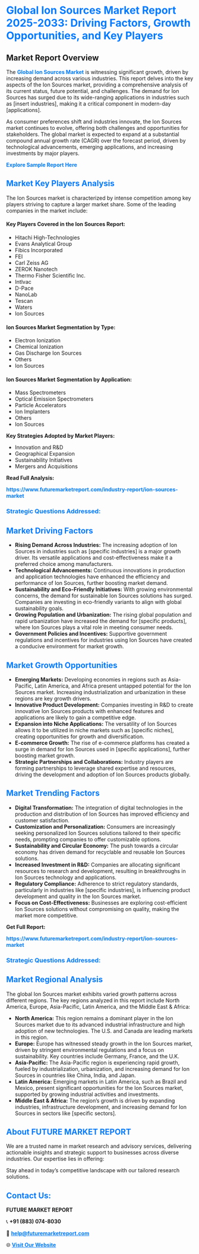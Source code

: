 <h1 style="color: #007BFF;">Global Ion Sources Market Report 2025-2033: Driving Factors, Growth Opportunities, and Key Players</h1>

<section id="overview">
<h2>Market Report Overview</h2>
<p>The <a href="https://www.futuremarketreport.com/industry-report/ion-sources-market" style="color: #007BFF; text-decoration: none;"><strong>Global Ion Sources Market</strong></a> is witnessing significant growth, driven by increasing demand across various industries. This report delves into the key aspects of the Ion Sources market, providing a comprehensive analysis of its current status, future potential, and challenges. The demand for Ion Sources has surged due to its wide-ranging applications in industries such as [insert industries], making it a critical component in modern-day [applications].</p>
<p>As consumer preferences shift and industries innovate, the Ion Sources market continues to evolve, offering both challenges and opportunities for stakeholders. The global market is expected to expand at a substantial compound annual growth rate (CAGR) over the forecast period, driven by technological advancements, emerging applications, and increasing investments by major players.</p>
</section>

<section id="overview">
<p><a href="https://www.futuremarketreport.com/request-sample/reportId=101128" style="color: #007BFF; text-decoration: none;"><strong>Explore Sample Report Here</strong></a></p>
</section>

<section id="key-players">
<h2 style="color: #007BFF;">Market Key Players Analysis</h2>
<p>The Ion Sources market is characterized by intense competition among key players striving to capture a larger market share. Some of the leading companies in the market include:</p>
<h4>Key Players Covered in the Ion Sources Report:</h4>
<ul><li>Hitachi High-Technologies</li><li>Evans Analytical Group</li><li>Fibics Incorporated</li><li>FEI</li><li>Carl Zeiss AG</li><li>ZEROK Nanotech</li><li>Thermo Fisher Scientific Inc.</li><li>Intlvac</li><li>D-Pace</li><li>NanoLab</li><li>Tescan</li><li>Waters</li><li>Ion Sources</li></ul>
<h4>Ion Sources Market Segmentation by Type:</h4>
<ul><li>Electron Ionization</li><li>Chemical Ionization</li><li>Gas Discharge Ion Sources</li><li>Others</li><li>Ion Sources</li></ul>

<h4>Ion Sources Market Segmentation by Application:</h4>
<ul><li>Mass Spectrometers</li><li>Optical Emission Spectrometers</li><li>Particle Accelerators</li><li>Ion Implanters</li><li>Others</li><li>Ion Sources</li></ul>
<p><strong>Key Strategies Adopted by Market Players:</strong></p>
<ul>
<li>Innovation and R&D</li>
<li>Geographical Expansion</li>
<li>Sustainability Initiatives</li>
<li>Mergers and Acquisitions</li>
</ul>
</section>

<section>
<p><strong>Read Full Analysis: </strong></p><a href="https://www.futuremarketreport.com/industry-report/ion-sources-market" style="color: #007BFF; text-decoration: none;"><strong>https://www.futuremarketreport.com/industry-report/ion-sources-market</strong></a>
<h3 style="color: #007BFF;">Strategic Questions Addressed:</h3>
</section>

<section id="driving-factors">
<h2 style="color: #007BFF;">Market Driving Factors</h2>
<ul>
<li><strong>Rising Demand Across Industries:</strong> The increasing adoption of Ion Sources in industries such as [specific industries] is a major growth driver. Its versatile applications and cost-effectiveness make it a preferred choice among manufacturers.</li>
<li><strong>Technological Advancements:</strong> Continuous innovations in production and application technologies have enhanced the efficiency and performance of Ion Sources, further boosting market demand.</li>
<li><strong>Sustainability and Eco-Friendly Initiatives:</strong> With growing environmental concerns, the demand for sustainable Ion Sources solutions has surged. Companies are investing in eco-friendly variants to align with global sustainability goals.</li>
<li><strong>Growing Population and Urbanization:</strong> The rising global population and rapid urbanization have increased the demand for [specific products], where Ion Sources plays a vital role in meeting consumer needs.</li>
<li><strong>Government Policies and Incentives:</strong> Supportive government regulations and incentives for industries using Ion Sources have created a conducive environment for market growth.</li>
</ul>
</section>

<section id="growth-opportunities">
<h2 style="color: #007BFF;">Market Growth Opportunities</h2>
<ul>
<li><strong>Emerging Markets:</strong> Developing economies in regions such as Asia-Pacific, Latin America, and Africa present untapped potential for the Ion Sources market. Increasing industrialization and urbanization in these regions are key growth drivers.</li>
<li><strong>Innovative Product Development:</strong> Companies investing in R&D to create innovative Ion Sources products with enhanced features and applications are likely to gain a competitive edge.</li>
<li><strong>Expansion into Niche Applications:</strong> The versatility of Ion Sources allows it to be utilized in niche markets such as [specific niches], creating opportunities for growth and diversification.</li>
<li><strong>E-commerce Growth:</strong> The rise of e-commerce platforms has created a surge in demand for Ion Sources used in [specific applications], further boosting market growth.</li>
<li><strong>Strategic Partnerships and Collaborations:</strong> Industry players are forming partnerships to leverage shared expertise and resources, driving the development and adoption of Ion Sources products globally.</li>
</ul>
</section>

<section id="trending-factors">
<h2 style="color: #007BFF;">Market Trending Factors</h2>
<ul>
<li><strong>Digital Transformation:</strong> The integration of digital technologies in the production and distribution of Ion Sources has improved efficiency and customer satisfaction.</li>
<li><strong>Customization and Personalization:</strong> Consumers are increasingly seeking personalized Ion Sources solutions tailored to their specific needs, prompting companies to offer customizable options.</li>
<li><strong>Sustainability and Circular Economy:</strong> The push towards a circular economy has driven demand for recyclable and reusable Ion Sources solutions.</li>
<li><strong>Increased Investment in R&D:</strong> Companies are allocating significant resources to research and development, resulting in breakthroughs in Ion Sources technology and applications.</li>
<li><strong>Regulatory Compliance:</strong> Adherence to strict regulatory standards, particularly in industries like [specific industries], is influencing product development and quality in the Ion Sources market.</li>
<li><strong>Focus on Cost-Effectiveness:</strong> Businesses are exploring cost-efficient Ion Sources solutions without compromising on quality, making the market more competitive.</li>
</ul>
</section>

<section>
<p><strong>Get Full Report: </strong></p><a href="https://www.futuremarketreport.com/industry-report/ion-sources-market" style="color: #007BFF; text-decoration: none;"><strong>https://www.futuremarketreport.com/industry-report/ion-sources-market</strong></a>
<h3 style="color: #007BFF;">Strategic Questions Addressed:</h3>
</section>


<section id="regional-analysis">
<h2 style="color: #007BFF;">Market Regional Analysis</h2>
<p>The global Ion Sources market exhibits varied growth patterns across different regions. The key regions analyzed in this report include North America, Europe, Asia-Pacific, Latin America, and the Middle East & Africa:</p>
<ul>
<li><strong>North America:</strong> This region remains a dominant player in the Ion Sources market due to its advanced industrial infrastructure and high adoption of new technologies. The U.S. and Canada are leading markets in this region.</li>
<li><strong>Europe:</strong> Europe has witnessed steady growth in the Ion Sources market, driven by stringent environmental regulations and a focus on sustainability. Key countries include Germany, France, and the U.K.</li>
<li><strong>Asia-Pacific:</strong> The Asia-Pacific region is experiencing rapid growth, fueled by industrialization, urbanization, and increasing demand for Ion Sources in countries like China, India, and Japan.</li>
<li><strong>Latin America:</strong> Emerging markets in Latin America, such as Brazil and Mexico, present significant opportunities for the Ion Sources market, supported by growing industrial activities and investments.</li>
<li><strong>Middle East & Africa:</strong> The region’s growth is driven by expanding industries, infrastructure development, and increasing demand for Ion Sources in sectors like [specific sectors].</li>
</ul>
</section>

<footer>
<h2 style="color: #007BFF;">About FUTURE MARKET REPORT</h2>
<p>We are a trusted name in market research and advisory services, delivering actionable insights and strategic support to businesses across diverse industries. Our expertise lies in offering:</p>

<p>Stay ahead in today’s competitive landscape with our tailored research solutions.</p>

<h2 style="color: #007BFF;">Contact Us:</h2>
<p><strong>FUTURE MARKET REPORT</strong></p>
<p>📞 <strong>+91 (883) 074-8030</strong></p>
<p>📧 <strong><a href="mailto:help@futuremarketreport.com" style="color: #007BFF;">help@futuremarketreport.com</a></strong></p>
<p>🌐 <strong><a href="https://www.futuremarketreport.com/" style="color: #007BFF;">Visit Our Website</a></strong></p>
</footer>